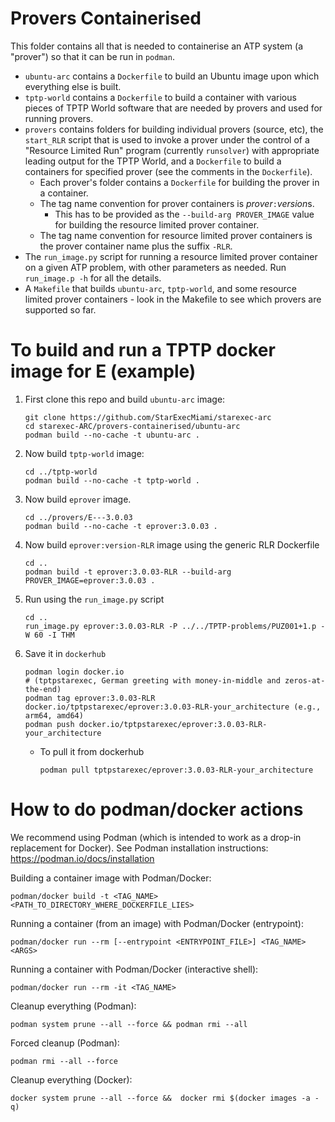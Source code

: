 # Provers Containerised

This folder contains all that is needed to containerise an ATP system (a "prover") so that 
it can be run in `podman`.
- `ubuntu-arc` contains a `Dockerfile` to build an Ubuntu image upon which everything else
  is built.
- `tptp-world` contains a `Dockerfile` to build a container with various pieces of TPTP World
  software that are needed by provers and used for running provers.
- `provers` contains folders for building individual provers (source, etc), the `start_RLR`
  script that is used to invoke a prover under the control of a "Resource Limited Run"
  program (currently `runsolver`) with appropriate leading output for the TPTP World, and
  a `Dockerfile` to build a containers for specified prover (see the comments in the `Dockerfile`).
  * Each prover's folder contains a `Dockerfile` for building the prover in a container.
  * The tag name convention for prover containers is *prover*`:`*version*s.
    - This has to be provided as the `--build-arg PROVER_IMAGE` value for building the resource
      limited prover container.
  * The tag name convention for resource limited prover containers is the prover container
    name plus the suffix `-RLR`.
- The `run_image.py` script for running a resource limited prover container on a given ATP
  problem, with other parameters as needed. Run `run_image.p -h` for all the details.
- A `Makefile` that builds `ubuntu-arc`, `tptp-world`, and some resource limited prover
  containers - look in the Makefile to see which provers are supported so far.

# To build and run a TPTP docker image for E (example)

1. First clone this repo and build `ubuntu-arc` image:
    ```shell
    git clone https://github.com/StarExecMiami/starexec-arc
    cd starexec-ARC/provers-containerised/ubuntu-arc
    podman build --no-cache -t ubuntu-arc .
    ```
2. Now build `tptp-world` image:
    ```shell
    cd ../tptp-world
    podman build --no-cache -t tptp-world .
    ```
3. Now build `eprover` image. 
    ```shell
    cd ../provers/E---3.0.03 
    podman build --no-cache -t eprover:3.0.03 .
    ```
4. Now build `eprover:version-RLR` image using the generic RLR Dockerfile
    ```shell
    cd ..
    podman build -t eprover:3.0.03-RLR --build-arg PROVER_IMAGE=eprover:3.0.03 .
    ```
5. Run using the `run_image.py` script
   ```shell
   cd ..
   run_image.py eprover:3.0.03-RLR -P ../../TPTP-problems/PUZ001+1.p -W 60 -I THM
   ```
6. Save it in `dockerhub`
   ```shell
   podman login docker.io 
   # (tptpstarexec, German greeting with money-in-middle and zeros-at-the-end)
   podman tag eprover:3.0.03-RLR docker.io/tptpstarexec/eprover:3.0.03-RLR-your_architecture (e.g., arm64, amd64)
   podman push docker.io/tptpstarexec/eprover:3.0.03-RLR-your_architecture
   ```
   - To pull it from dockerhub
     ```shell
     podman pull tptpstarexec/eprover:3.0.03-RLR-your_architecture
     ```
# How to do podman/docker actions

We recommend using Podman (which is intended to work as a drop-in replacement for Docker).
See Podman installation instructions: https://podman.io/docs/installation

Building a container image with Podman/Docker:
```shell
podman/docker build -t <TAG_NAME> <PATH_TO_DIRECTORY_WHERE_DOCKERFILE_LIES>
```
Running a container (from an image) with Podman/Docker (entrypoint):
```shell
podman/docker run --rm [--entrypoint <ENTRYPOINT_FILE>] <TAG_NAME> <ARGS>
```
Running a container with Podman/Docker (interactive shell):
```shell
podman/docker run --rm -it <TAG_NAME>
```
Cleanup everything (Podman):
```shell
podman system prune --all --force && podman rmi --all
```
Forced cleanup (Podman):
```shell
podman rmi --all --force
```
Cleanup everything (Docker):
```shell
docker system prune --all --force &&  docker rmi $(docker images -a -q)
```


